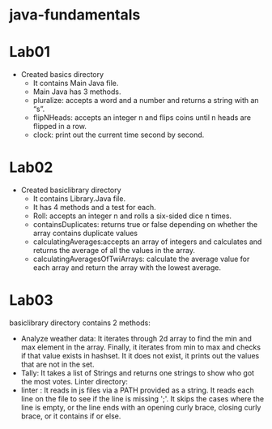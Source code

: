 # java-fundamentals

# Lab01
- Created basics directory 
  - It contains Main Java file.
  - Main Java has 3 methods.
  - pluralize: accepts a word and a number and returns a string with  an “s”.
  - flipNHeads: accepts an integer n and flips coins until n heads are flipped in a row.
  - clock: print out the current time second by second. 

# Lab02
- Created basiclibrary directory 
   - It contains Library.Java file.
   - It has 4 methods and a test for each.
   - Roll: accepts an integer n and rolls a six-sided dice n times.
   - containsDuplicates: returns true or false depending on whether the array contains duplicate values
   - calculatingAverages:accepts an array of integers and calculates and returns the average of all the values in the array.
   - calculatingAveragesOfTwiArrays: calculate the average value for each array and return the array with the lowest average.


# Lab03

basiclibrary directory contains 2 methods:
 - Analyze weather data: It iterates through 2d array to find the min and max element in the array. Finally, it iterates from min to max  and checks if that value exists in 
      hashset. It it does not exist, it prints out the values that are not in the set.
 - Tally: It takes a list of Strings and returns one strings to show who got the most votes.
Linter directory:
 - linter : It reads in js files via a PATH provided as a string. It reads each line on the file to see if the line is missing ';'. It skips the cases where the line is empty, 
     or the line ends with an opening curly brace, closing curly brace, or it contains if or else.




  

